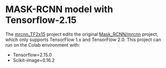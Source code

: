 # MASK-RCNN model with Tensorflow-2.15

The [mrcnn_TF2x15](https://github.com/anh-ntv/mrcnn_TF2x15) project edits the original [Mask_RCNN/mrcnn](https://github.com/matterport/Mask_RCNN/tree/master/mrcnn) project, which only supports TensorFlow 1.x and TensorFlow 2.0. 
This project can run on the Colab environment with:
- Tensorflow=2.15.0
- Scikit-image=0.16.2
